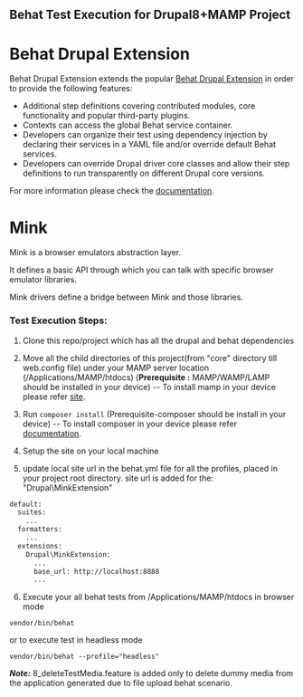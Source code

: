 ## Behat Test Execution for Drupal8+MAMP Project

# Behat Drupal Extension

Behat Drupal Extension extends the popular [Behat Drupal Extension](https://www.drupal.org/project/drupalextension)
in order to provide the following features:

- Additional step definitions covering contributed modules, core functionality and popular third-party plugins.
- Contexts can access the global Behat service container.  
- Developers can organize their test using dependency injection by declaring their services in a YAML file and/or 
  override default Behat services.
- Developers can override Drupal driver core classes and allow their step definitions to run transparently on different
  Drupal core versions.

For more information please check the [documentation](https://behat-drupal-extension.readthedocs.io/en/v4.0.1/).

# Mink

Mink is a browser emulators abstraction layer.

It defines a basic API through which you can talk with specific browser emulator libraries.

Mink drivers define a bridge between Mink and those libraries.

### Test Execution Steps:

1. Clone this repo/project which has all the drupal and behat dependencies

2. Move all the child directories of this project(from "core" directory till web.config file) under your MAMP server location (/Applications/MAMP/htdocs)
   (<b>Prerequisite :</b> MAMP/WAMP/LAMP should be installed in your device)
  -- To install mamp in your device please refer [site](https://www.mamp.info/en/downloads/).

3. Run `composer install` (Prerequisite-composer should be install in your device)
  -- To install composer in your device please refer [documentation](https://getcomposer.org/doc/00-intro.md).

4. Setup the site on your local machine 

5. update local site url in the behat.yml file for all the profiles, placed in your project root directory.
   site url is added for the: "Drupal\MinkExtension"
``` bash
default:
  suites:
    ...
  formatters:
    ...
  extensions:
    Drupal\MinkExtension:
      ...
      base_url: http://localhost:8888
      ...
```

6. Execute your all behat tests from /Applications/MAMP/htdocs in browser mode
```
vendor/bin/behat
```
or to execute test in headless mode 
```
vendor/bin/behat --profile="headless"
```

<i><b>Note:</b></i>
8_deleteTestMedia.feature is added only to delete dummy media from the application generated due to file upload behat scenario. 
     
